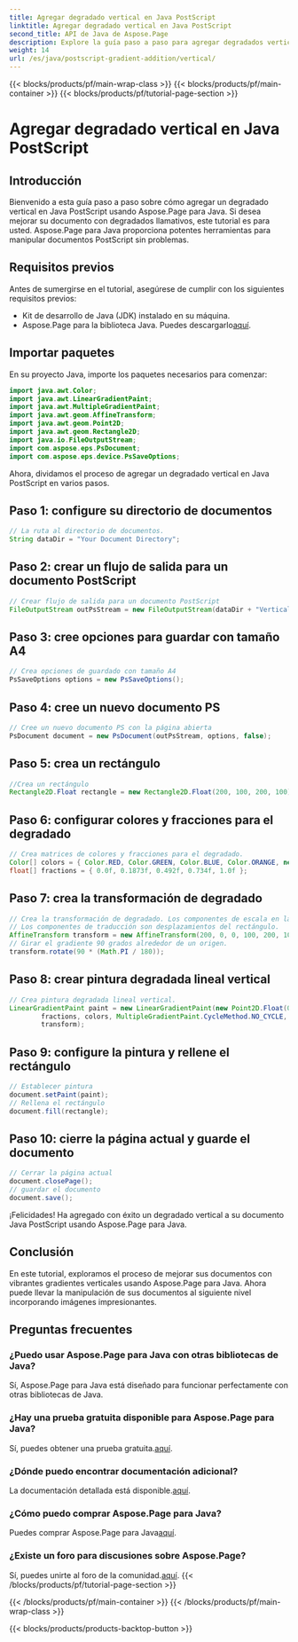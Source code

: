 ```yaml
---
title: Agregar degradado vertical en Java PostScript
linktitle: Agregar degradado vertical en Java PostScript
second_title: API de Java de Aspose.Page
description: Explore la guía paso a paso para agregar degradados verticales en Java PostScript con Aspose.Page para Java. Mejore sus documentos sin esfuerzo con imágenes vibrantes.
weight: 14
url: /es/java/postscript-gradient-addition/vertical/
---
```


{{< blocks/products/pf/main-wrap-class >}}
{{< blocks/products/pf/main-container >}}
{{< blocks/products/pf/tutorial-page-section >}}

# Agregar degradado vertical en Java PostScript

## Introducción
Bienvenido a esta guía paso a paso sobre cómo agregar un degradado vertical en Java PostScript usando Aspose.Page para Java. Si desea mejorar su documento con degradados llamativos, este tutorial es para usted. Aspose.Page para Java proporciona potentes herramientas para manipular documentos PostScript sin problemas.
## Requisitos previos
Antes de sumergirse en el tutorial, asegúrese de cumplir con los siguientes requisitos previos:
- Kit de desarrollo de Java (JDK) instalado en su máquina.
-  Aspose.Page para la biblioteca Java. Puedes descargarlo[aquí](https://releases.aspose.com/page/java/).
## Importar paquetes
En su proyecto Java, importe los paquetes necesarios para comenzar:
```java
import java.awt.Color;
import java.awt.LinearGradientPaint;
import java.awt.MultipleGradientPaint;
import java.awt.geom.AffineTransform;
import java.awt.geom.Point2D;
import java.awt.geom.Rectangle2D;
import java.io.FileOutputStream;
import com.aspose.eps.PsDocument;
import com.aspose.eps.device.PsSaveOptions;
```
Ahora, dividamos el proceso de agregar un degradado vertical en Java PostScript en varios pasos.
## Paso 1: configure su directorio de documentos
```java
// La ruta al directorio de documentos.
String dataDir = "Your Document Directory";
```
## Paso 2: crear un flujo de salida para un documento PostScript
```java
// Crear flujo de salida para un documento PostScript
FileOutputStream outPsStream = new FileOutputStream(dataDir + "VerticalGradient_outPS.ps");
```
## Paso 3: cree opciones para guardar con tamaño A4
```java
// Crea opciones de guardado con tamaño A4
PsSaveOptions options = new PsSaveOptions();
```
## Paso 4: cree un nuevo documento PS
```java
// Cree un nuevo documento PS con la página abierta
PsDocument document = new PsDocument(outPsStream, options, false);
```
## Paso 5: crea un rectángulo
```java
//Crea un rectángulo
Rectangle2D.Float rectangle = new Rectangle2D.Float(200, 100, 200, 100);
```
## Paso 6: configurar colores y fracciones para el degradado
```java
// Crea matrices de colores y fracciones para el degradado.
Color[] colors = { Color.RED, Color.GREEN, Color.BLUE, Color.ORANGE, new Color(85, 107, 47) };
float[] fractions = { 0.0f, 0.1873f, 0.492f, 0.734f, 1.0f };
```
## Paso 7: crea la transformación de degradado
```java
// Crea la transformación de degradado. Los componentes de escala en la transformación deben ser iguales al ancho y alto del rectángulo.
// Los componentes de traducción son desplazamientos del rectángulo.
AffineTransform transform = new AffineTransform(200, 0, 0, 100, 200, 100);
// Girar el gradiente 90 grados alrededor de un origen.
transform.rotate(90 * (Math.PI / 180));
```
## Paso 8: crear pintura degradada lineal vertical
```java
// Crea pintura degradada lineal vertical.
LinearGradientPaint paint = new LinearGradientPaint(new Point2D.Float(0, 0), new Point2D.Float(200, 100),
        fractions, colors, MultipleGradientPaint.CycleMethod.NO_CYCLE, MultipleGradientPaint.ColorSpaceType.SRGB,
        transform);
```
## Paso 9: configure la pintura y rellene el rectángulo
```java
// Establecer pintura
document.setPaint(paint);
// Rellena el rectángulo
document.fill(rectangle);
```
## Paso 10: cierre la página actual y guarde el documento
```java
// Cerrar la página actual
document.closePage();
// guardar el documento
document.save();
```
¡Felicidades! Ha agregado con éxito un degradado vertical a su documento Java PostScript usando Aspose.Page para Java.
## Conclusión
En este tutorial, exploramos el proceso de mejorar sus documentos con vibrantes gradientes verticales usando Aspose.Page para Java. Ahora puede llevar la manipulación de sus documentos al siguiente nivel incorporando imágenes impresionantes.
## Preguntas frecuentes
### ¿Puedo usar Aspose.Page para Java con otras bibliotecas de Java?
Sí, Aspose.Page para Java está diseñado para funcionar perfectamente con otras bibliotecas de Java.
### ¿Hay una prueba gratuita disponible para Aspose.Page para Java?
 Sí, puedes obtener una prueba gratuita.[aquí](https://releases.aspose.com/).
### ¿Dónde puedo encontrar documentación adicional?
 La documentación detallada está disponible.[aquí](https://reference.aspose.com/page/java/).
### ¿Cómo puedo comprar Aspose.Page para Java?
 Puedes comprar Aspose.Page para Java[aquí](https://purchase.aspose.com/buy).
### ¿Existe un foro para discusiones sobre Aspose.Page?
 Sí, puedes unirte al foro de la comunidad.[aquí](https://forum.aspose.com/c/page/39).
{{< /blocks/products/pf/tutorial-page-section >}}

{{< /blocks/products/pf/main-container >}}
{{< /blocks/products/pf/main-wrap-class >}}

{{< blocks/products/products-backtop-button >}}
